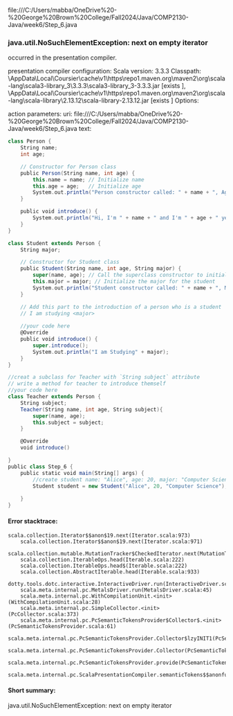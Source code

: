 file:///C:/Users/mabba/OneDrive%20-%20George%20Brown%20College/Fall2024/Java/COMP2130-Java/week6/Step_6.java
### java.util.NoSuchElementException: next on empty iterator

occurred in the presentation compiler.

presentation compiler configuration:
Scala version: 3.3.3
Classpath:
<HOME>\AppData\Local\Coursier\cache\v1\https\repo1.maven.org\maven2\org\scala-lang\scala3-library_3\3.3.3\scala3-library_3-3.3.3.jar [exists ], <HOME>\AppData\Local\Coursier\cache\v1\https\repo1.maven.org\maven2\org\scala-lang\scala-library\2.13.12\scala-library-2.13.12.jar [exists ]
Options:



action parameters:
uri: file:///C:/Users/mabba/OneDrive%20-%20George%20Brown%20College/Fall2024/Java/COMP2130-Java/week6/Step_6.java
text:
```scala
class Person {
    String name;
    int age;

    // Constructor for Person class
    public Person(String name, int age) {
        this.name = name; // Initialize name
        this.age = age;   // Initialize age
        System.out.println("Person constructor called: " + name + ", Age: " + age);
    }

    public void introduce() {
        System.out.println("Hi, I'm " + name + " and I'm " + age + " years old.");
    }
}

class Student extends Person {
    String major;

    // Constructor for Student class
    public Student(String name, int age, String major) {
        super(name, age); // Call the superclass constructor to initialize name and age
        this.major = major; // Initialize the major for the student
        System.out.println("Student constructor called: " + name + ", Major: " + major);
    }

    // Add this part to the introduction of a person who is a student
    // I am studying <major> 
    
    //your code here
    @Override
    public void introduce() {
        super.introduce();
        System.out.println("I am Studying" + major);
    }
}

//creat a subclass for Teacher with `String subject` attribute
// write a method for teacher to introduce themself
//your code here
class Teacher extends Person {
    String subject;
    Teacher(String name, int age, String subject){
        super(name, age);
        this.subject = subject;
    }

    @Override
    void introduce()

}
public class Step_6 {
    public static void main(String[] args) {
        //create student name: "Alice", age: 20, major: "Computer Science" and call introduce;
        Student student = new Student("Alice", 20, "Computer Science");
        
    }
}

```



#### Error stacktrace:

```
scala.collection.Iterator$$anon$19.next(Iterator.scala:973)
	scala.collection.Iterator$$anon$19.next(Iterator.scala:971)
	scala.collection.mutable.MutationTracker$CheckedIterator.next(MutationTracker.scala:76)
	scala.collection.IterableOps.head(Iterable.scala:222)
	scala.collection.IterableOps.head$(Iterable.scala:222)
	scala.collection.AbstractIterable.head(Iterable.scala:933)
	dotty.tools.dotc.interactive.InteractiveDriver.run(InteractiveDriver.scala:168)
	scala.meta.internal.pc.MetalsDriver.run(MetalsDriver.scala:45)
	scala.meta.internal.pc.WithCompilationUnit.<init>(WithCompilationUnit.scala:28)
	scala.meta.internal.pc.SimpleCollector.<init>(PcCollector.scala:373)
	scala.meta.internal.pc.PcSemanticTokensProvider$Collector$.<init>(PcSemanticTokensProvider.scala:61)
	scala.meta.internal.pc.PcSemanticTokensProvider.Collector$lzyINIT1(PcSemanticTokensProvider.scala:61)
	scala.meta.internal.pc.PcSemanticTokensProvider.Collector(PcSemanticTokensProvider.scala:61)
	scala.meta.internal.pc.PcSemanticTokensProvider.provide(PcSemanticTokensProvider.scala:90)
	scala.meta.internal.pc.ScalaPresentationCompiler.semanticTokens$$anonfun$1(ScalaPresentationCompiler.scala:117)
```
#### Short summary: 

java.util.NoSuchElementException: next on empty iterator